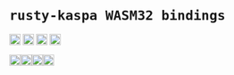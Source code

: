 
# `rusty-kaspa WASM32 bindings`

[<img alt="github" src="https://img.shields.io/badge/github-kaspanet/rusty--kaspa-8da0cb?style=for-the-badge&labelColor=555555&color=8da0cb&logo=github" height="20">](https://github.com/kaspanet/rusty-kaspa/tree/master/wasm)
[<img alt="crates.io" src="https://img.shields.io/crates/v/kaspa-wasm.svg?maxAge=2592000&style=for-the-badge&color=fc8d62&logo=rust" height="20">](https://crates.io/crates/kaspa-wasm)
[<img alt="docs.rs" src="https://img.shields.io/badge/docs.rs-kaspa--wasm-56c2a5?maxAge=2592000&style=for-the-badge&logo=docs.rs" height="20">](https://docs.rs/kaspa-wasm)
<img alt="license" src="https://img.shields.io/crates/l/kaspa-wasm.svg?maxAge=2592000&color=6ac&style=for-the-badge&logoColor=fff" height="20">

<img src="https://img.shields.io/badge/platforms:-informational?style=for-the-badge&color=555555" height="20"><img src="https://img.shields.io/badge/Rust native -informational?style=for-the-badge&color=3080c0" height="20"><img src="https://img.shields.io/badge/wasm32 browser -informational?style=for-the-badge&color=3080c0" height="20"><img src="https://img.shields.io/badge/wasm32 node.js -informational?style=for-the-badge&color=3080c0" height="20">

